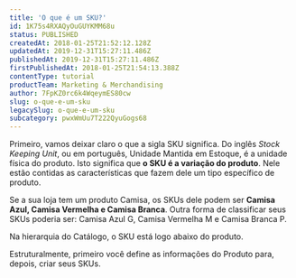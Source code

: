 ```yaml
---
title: 'O que é um SKU?'
id: 1K75s4RXAQyOuGUYKMM68u
status: PUBLISHED
createdAt: 2018-01-25T21:52:12.128Z
updatedAt: 2019-12-31T15:27:11.486Z
publishedAt: 2019-12-31T15:27:11.486Z
firstPublishedAt: 2018-01-25T21:54:13.388Z
contentType: tutorial
productTeam: Marketing & Merchandising
author: 7FpKZ0rc6k4WqeymES80cw
slug: o-que-e-um-sku
legacySlug: o-que-e-um-sku
subcategory: pwxWmUu7T222QyuGogs68
---
```


Primeiro, vamos deixar claro o que a sigla SKU significa. Do inglês *Stock Keeping Unit*, ou em português, Unidade Mantida em Estoque, é a unidade física do produto. Isto significa que __o SKU é a variação do produto__. Nele estão contidas as características que fazem dele um tipo específico de produto.

Se a sua loja tem um produto Camisa, os SKUs dele podem ser __Camisa Azul, Camisa Vermelha e Camisa Branca__. Outra forma de classificar seus SKUs poderia ser: Camisa Azul G, Camisa Vermelha M e Camisa Branca P.

Na hierarquia do Catálogo, o SKU está logo abaixo do produto. 

Estruturalmente, primeiro você define as informações do Produto para, depois, criar seus SKUs.

